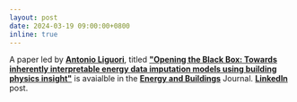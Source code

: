 ```yaml
---
layout: post
date: 2024-03-19 09:00:00+0800
inline: true
---
```


A paper led by [**Antonio Liguori**](https://www.linkedin.com/in/antonioliguori95/), titled [**"Opening the Black Box: Towards inherently interpretable energy data imputation models using building physics insight"**](https://www.sciencedirect.com/science/article/pii/S0378778824001877?via%3Dihub) is avaialble in the [**Energy and Buildings**](https://www.sciencedirect.com/journal/energy-and-buildings) Journal. [**LinkedIn**](https://www.linkedin.com/feed/update/urn:li:activity:7175418642933673984/) post.

